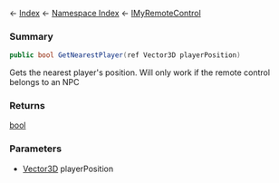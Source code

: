 ← [Index](Api-Index) ← [Namespace Index](Namespace-Index) ← [IMyRemoteControl](Sandbox.ModAPI.Ingame.IMyRemoteControl)

### Summary

```csharp
public bool GetNearestPlayer(ref Vector3D playerPosition)
```

Gets the nearest player's position. Will only work if the remote control belongs to an NPC

### Returns

[bool](https://docs.microsoft.com/en-us/dotnet/api/system.boolean?view=netframework-4.6)



### Parameters

* [Vector3D](VRageMath.Vector3D) playerPosition

